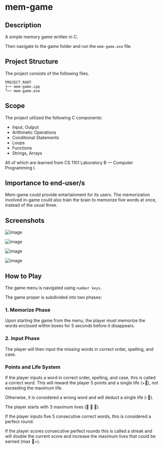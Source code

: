 # mem-game

## Description

A simple memory game written in C.

Then navigate to the game folder and run the `mem-game.exe` file.

## Project Structure

The project consists of the following files.

```
PROJECT_ROOT
├── mem-game.cpp               
└── mem-game.exe               
```

## Scope

The project utilized the following C components: 

-	Input, Output
-	Arithmetic Operations
-	Conditional Statements
-	Loops
-	Functions
-	Strings, Arrays

All of which are learned from CS 1101 Laboratory B — Computer Programming I.

## Importance to end-user/s

Mem-game could provide entartainment for its users. The memorization involved in-game could also train the brain to memorize five words at once, instead of the usual three.

## Screenshots

![image](https://user-images.githubusercontent.com/107972883/206701746-4a037c41-4217-471d-8532-d930735b3d55.png)

![image](https://user-images.githubusercontent.com/107972883/206702118-c7fa32ed-9498-40ce-aeee-918ba9660626.png)

![image](https://user-images.githubusercontent.com/107972883/206702161-32df85a8-e60f-4aa7-939d-7b1bad0d9961.png)

![image](https://user-images.githubusercontent.com/107972883/206702189-e86cdde2-2846-4896-b69d-08fd4608abcc.png)

## How to Play

The game menu is navigated using `number keys`.

The game proper is subdivided into two phases:

### 1. Memorize Phase

Upon starting the game from the menu, the player must memorize the words enclosed within boxes for 5 seconds before it disappears.

### 2. Input Phase

The player will then input the missing words in correct order, spelling, and case.

### Points and Life System

If the player inputs a word in correct order, spelling, and case, this is called a correct word. This will reward the player 5 points and a single life (+:white_heart:), not exceeding the maximum life.

Otherwise, it is considered a wrong word and will deduct a single life (-:white_heart:).

The player starts with 3 maximum lives (:white_heart: :white_heart: :white_heart:).

If the player inputs five 5 consecutive correct words, this is considered a perfect round.

If the player scores consecutive perfect rounds this is called a streak and will double the current score and increase the maximum lives that could be earned (max :white_heart:+).
